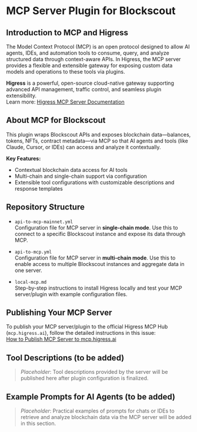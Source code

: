 # MCP Server Plugin for Blockscout

## Introduction to MCP and Higress

The Model Context Protocol (MCP) is an open protocol designed to allow AI agents, IDEs, and automation tools to consume, query, and analyze structured data through context-aware APIs. In Higress, the MCP server provides a flexible and extensible gateway for exposing custom data models and operations to these tools via plugins.

**Higress** is a powerful, open-source cloud-native gateway supporting advanced API management, traffic control, and seamless plugin extensibility.  
Learn more: [Higress MCP Server Documentation](https://higress.cn/en/ai/mcp-server/)

## About MCP for Blockscout

This plugin wraps Blockscout APIs and exposes blockchain data—balances, tokens, NFTs, contract metadata—via MCP so that AI agents and tools (like Claude, Cursor, or IDEs) can access and analyze it contextually.

**Key Features:**

- Contextual blockchain data access for AI tools
- Multi-chain and single-chain support via configuration
- Extensible tool configurations with customizable descriptions and response templates

## Repository Structure

- `api-to-mcp-mainnet.yml`  
  Configuration file for MCP server in **single-chain mode**. Use this to connect to a specific Blockscout instance and expose its data through MCP.

- `api-to-mcp.yml`  
  Configuration file for MCP server in **multi-chain mode**. Use this to enable access to multiple Blockscout instances and aggregate data in one server.

- `local-mcp.md`  
  Step-by-step instructions to install Higress locally and test your MCP server/plugin with example configuration files.

## Publishing Your MCP Server

To publish your MCP server/plugin to the official Higress MCP Hub (`mcp.higress.ai`), follow the detailed instructions in this issue:  
[How to Publish MCP Server to mcp.higress.ai](https://github.com/alibaba/higress/issues/2113)

## Tool Descriptions (to be added)

> _Placeholder_: Tool descriptions provided by the server will be published here after plugin configuration is finalized.

## Example Prompts for AI Agents (to be added)

> _Placeholder_: Practical examples of prompts for chats or IDEs to retrieve and analyze blockchain data via the MCP server will be added in this section.
